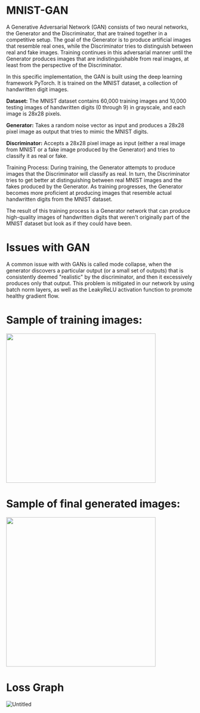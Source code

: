 # MNIST-GAN
A Generative Adversarial Network (GAN) consists of two neural networks, the Generator and the Discriminator, that are trained together in a competitive setup. The goal of the Generator is to produce artificial images that resemble real ones, while the Discriminator tries to distinguish between real and fake images. Training continues in this adversarial manner until the Generator produces images that are indistinguishable from real images, at least from the perspective of the Discriminator.

In this specific implementation, the GAN is built using the deep learning framework PyTorch. It is trained on the MNIST dataset, a collection of handwritten digit images.

**Dataset:** The MNIST dataset contains 60,000 training images and 10,000 testing images of handwritten digits (0 through 9) in grayscale, and each image is 28x28 pixels.

**Generator:** Takes a random noise vector as input and produces a 28x28 pixel image as output that tries to mimic the MNIST digits.

**Discriminator:** Accepts a 28x28 pixel image as input (either a real image from MNIST or a fake image produced by the Generator) and tries to classify it as real or fake.

Training Process: During training, the Generator attempts to produce images that the Discriminator will classify as real. In turn, the Discriminator tries to get better at distinguishing between real MNIST images and the fakes produced by the Generator. As training progresses, the Generator becomes more proficient at producing images that resemble actual handwritten digits from the MNIST dataset.

The result of this training process is a Generator network that can produce high-quality images of handwritten digits that weren't originally part of the MNIST dataset but look as if they could have been.

# Issues with GAN

A common issue with with GANs is called mode collapse, when the generator discovers a particular output (or a small set of outputs) that is consistently deemed "realistic" by the discriminator, and then it excessively produces only that output. This problem is mitigated in our network by using batch norm layers, as well as the LeakyReLU activation function to promote healthy gradient flow.

# Sample of training images:

<img src="https://github.com/a25shi/MNIST-GAN/assets/64557388/0fa50bd4-4fdc-452b-bd90-34666abeadca" width="400" height="400"/>


# Sample of final generated images:

<img src="https://github.com/a25shi/MNIST-GAN/assets/64557388/44111be0-657d-4912-9182-5b8b59c8d4f8" width="400" height="400"/>

# Loss Graph
![Untitled](https://github.com/a25shi/MNIST-GAN/assets/64557388/9877a4cc-f593-4b6a-9c5f-3a86558bc2cc)


